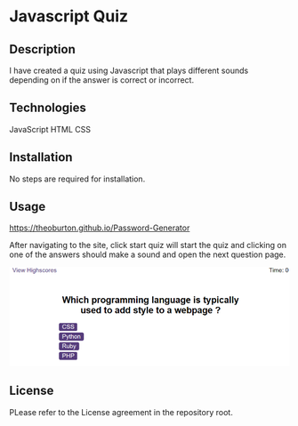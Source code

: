 # Javascript Quiz

## Description

I have created a quiz using Javascript that plays different sounds  depending on if the answer is correct or incorrect.

## Technologies

JavaScript
HTML
CSS

## Installation

No steps are required for installation.


## Usage

https://theoburton.github.io/Password-Generator

After navigating to the site, click start quiz will start the quiz and clicking on one of the answers should make a sound and open the next question page.


![Screenshot of Question1 of the quiz](./assets/Screenshot.png)



## License

PLease refer to the License agreement in the repository root.